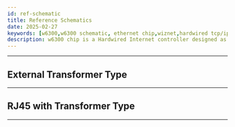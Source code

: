 ```yaml
---
id: ref-schematic
title: Reference Schematics
date: 2025-02-27
keywords: [w6300,w6300 schematic, ethernet chip,wiznet,hardwired tcp/ip,arduino ethernet,pico ethernet]
description: w6300 chip is a Hardwired Internet controller designed as a full hardwired TCP/IP stack with WIZnet technology
---
```


-----

## External Transformer Type

<!-- [Go to
github](https://github.com/Wiznet/Hardware-Files-of-WIZnet/tree/master/02_iEthernet/W6100/Reference%20Schematic)

![](/img/products/w6100/w6100_ref_schematic_v120_use_trans.jpg) -->

-----

## RJ45 with Transformer Type

<!-- [Go to
github](https://github.com/Wiznet/Hardware-Files-of-WIZnet/tree/master/02_iEthernet/W6100/Reference%20Schematic)

![](/img/products/w6100/w6100_ref_schematic_v110_use_mag.jpg) -->

-----
